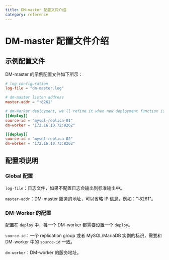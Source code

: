 ```yaml
---
title: DM-master 配置文件介绍
category: reference
---
```


# DM-master 配置文件介绍

## 示例配置文件

DM-master 的示例配置文件如下所示：

```toml
# log configuration
log-file = "dm-master.log"

# dm-master listen address
master-addr = ":8261"

# dm-Worker deployment, we'll refine it when new deployment function is available
[[deploy]]
source-id = "mysql-replica-01"
dm-worker = "172.16.10.72:8262"

[[deploy]]
source-id = "mysql-replica-02"
dm-worker = "172.16.10.73:8262"
```

## 配置项说明

### Global 配置

`log-file`：日志文件，如果不配置日志会输出到标准输出中。

`master-addr`：DM-master 服务的地址，可以省略 IP 信息，例如：":8261"。

### DM-Worker 的配置

配置在 `deploy` 中，每一个 DM-worker 都需要设置一个 `deploy`。

`source-id`：一个 replication group 或者 MySQL/MariaDB 实例的标识，需要和 DM-worker 中的 `source-id` 一致。

`dm-worker`：DM-worker 的服务地址。
